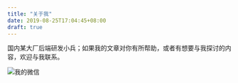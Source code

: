 ```yaml
---
title: "关于我"
date: 2019-08-25T17:04:45+08:00
draft: true
---
```


国内某大厂后端研发小兵；如果我的文章对你有所帮助，或者有想要与我探讨的内容，欢迎与我联系。

![我的微信](/bulletRush-blog/wechat.png)
